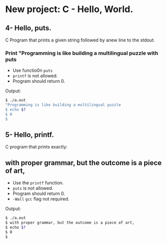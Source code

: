 # New project: C - Hello, World.

## 4- Hello, puts.
C Program that prints a given string followed by  anew line to the stdout.
### Print "Programming is like building a multilingual puzzle with puts

- Use functio0n `puts`
- `printf` is not allowed.
- Program should return 0.

Output:
```bash
$ ./a.out
"Programming is like building a multilingual puzzle
$ echo $?
$ 0
$
```


## 5- Hello, printf.

C program that prints exactly:
## with proper grammar, but the outcome is a piece of art,

- Use the `printf` function.
- `puts` is not allowed.
- Program should return 0.
- `-Wall` `gcc` flag not required.

Output:

``` bash
$ ./a.out
$ with proper grammar, but the outcome is a piece of art,
$ echo $?
$ 0
$
```
